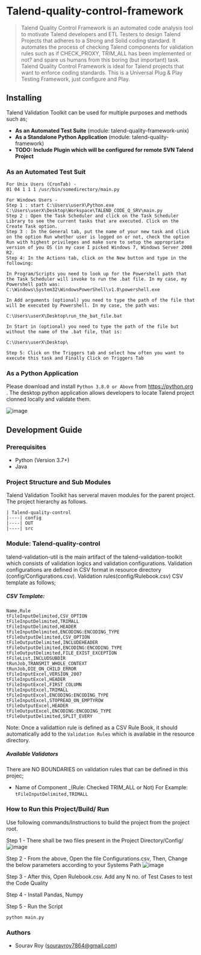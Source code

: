 # Talend-quality-control-framework
> Talend Quality Control Framework is an automated code analysis tool to motivate Talend developers and ETL Testers to design Talend Projects that adheres to a Strong and Solid coding standard. It automates the process of checking Talend components for validation rules such as if CHECK_PROXY, TRIM_ALL has been implemented or not? and spare us humans from this boring (but important) task. Talend Quality Control Framework is ideal for Talend projects that want to enforce coding standards.
> This is a Universal Plug & Play Testing Framework, just configure and Play.

## Installing 
Talend Validation Toolkit can be used for multiple purposes and methods such as;
* __As an Automated Test Suite__ (module: talend-quality-framework-unix)
* __As a Standalone Python Application__ (module: talend-quality-framework)
* __TODO: Include Plugin which will be configured for remote SVN Talend Project__

### As an Automated Test Suit
````
For Unix Users (CronTab) -
01 04 1 1 1 /usr/bin/somedirectory/main.py

For Windows Users -
Step 1 : start C:\Users\userX\Python.exe C:\Users\userX\Desktop\Workspace\TALEND_CODE_Q_SRV\main.py
Step 2 : Open the Task Scheduler and click on the Task Scheduler Library to see the current tasks that are executed. Click on the Create Task option.
Step 3 : In the General tab, put the name of your new task and click on the option Run whether user is logged on or not, check the option Run with highest privileges and make sure to setup the appropriate version of you OS (in my case I picked Windows 7, Windows Server 2008 R2.
Step 4: In the Actions tab, click on the New button and type in the following:

In Program/Scripts you need to look up for the Powershell path that the Task Scheduler will invoke to run the .bat file. In my case, my Powershell path was: C:\Windows\System32\WindowsPowerShell\v1.0\powershell.exe

In Add arguments (optional) you need to type the path of the file that will be executed by Powershell. In my case, the path was:

C:\Users\userX\Desktop\run_the_bat_file.bat

In Start in (optional) you need to type the path of the file but without the name of the .bat file, that is:

C:\Users\userX\Desktop\

Step 5: Click on the Triggers tab and select how often you want to execute this task and Finally Click on Triggers Tab
````

### As a Python Application
Please download and install `Python 3.8.0 or Above` from https://python.org . The desktop python application allows developers to locate Talend project clonned locally and validate them. 

![image](https://user-images.githubusercontent.com/85476817/123683074-6ace4200-d869-11eb-909f-62bf246fbb7b.png)

## Development Guide
### Prerequisites
* Python (Version 3.7+)
* Java

### Project Structure and Sub Modules
Talend Validation Toolkit has serveral maven modules for the parent project. The project hierarchy as follows.
````
| Talend-quality-control
|----| config
|----| OUT
|----| src
````
### Module: Talend-quality-control
talend-validation-util is the main artifact of the talend-validation-toolkit which consists of validation logics and validation configurations. Validation configurations are defined in CSV format in resource directory (config/Configurations.csv). Validation rules(config/Rulebook.csv) CSV template as follows;

##### CSV Template:
````
Name,Rule
tFileInputDelimited,CSV_OPTION
tFileInputDelimited,TRIMALL
tFileInputDelimited,HEADER
tFileInputDelimited,ENCODING:ENCODING_TYPE
tFileOutputDelimited,CSV_OPTION
tFileOutputDelimited,INCLUDEHEADER
tFileOutputDelimited,ENCODING:ENCODING_TYPE
tFileOutputDelimited,FILE_EXIST_EXCEPTION
tFileList,INCLUDSUBDIR
tRunJob,TRANSMIT_WHOLE_CONTEXT
tRunJob,DIE_ON_CHILD_ERROR
tFileInputExcel,VERSION_2007
tFileInputExcel,HEADER
tFileInputExcel,FIRST_COLUMN
tFileInputExcel,TRIMALL
tFileInputExcel,ENCODING:ENCODING_TYPE
tFileInputExcel,STOPREAD_ON_EMPTYROW
tFileOutputExcel,HEADER
tFileOutputExcel,ENCODING:ENCODING_TYPE
tFileOutputDelimited,SPLIT_EVERY
````
Note: Once a validattion rule is defined as a CSV Rule Book, it should automatically add to the `Validation Rules` which is available in the resource directory. 

##### Available Validators
There are NO BOUNDARIES on validation rules that can be defined in this projec;
* Name of Component _(Rule: Checked TRIM_ALL or Not)
For Example:
````tFileInputDelimited,TRIMALL````

### How to Run this Project/Build/ Run
Use following commands/Instructions to build the project from the project root. 

Step 1 - There shall be two files present in the Project Directory/Config/
![image](https://user-images.githubusercontent.com/85476817/123685116-f5b03c00-d86b-11eb-99f0-e82cdbb389ae.png)

Step 2 - From the above, Open the file Configurations.csv, Then, Change the below parameters according to your Systems Path
![image](https://user-images.githubusercontent.com/85476817/123685321-2db77f00-d86c-11eb-8573-1d4b8eb33e50.png)

Step 3 - After this, Open Rulebook.csv. Add any N no. of Test Cases to test the Code Quality

Step 4 - Install Pandas, Numpy

Step 5 - Run the Script
````
python main.py
````


### Authors
* Sourav Roy (souravroy7864@gmail.com)
